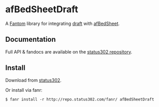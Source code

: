 # afBedSheetDraft

A [Fantom](http://fantom.org/) library for integrating [draft](https://bitbucket.org/afrankvt/draft/) with
[afBedSheet](http://repo.status302.com/doc/afBedSheet/#overview).



## Documentation

Full API & fandocs are available on the [status302 repository](http://repo.status302.com/doc/afBedSheetDraft/#overview).



## Install

Download from [status302](http://repo.status302.com/browse/afBedSheetDraft).

Or install via fanr:

    $ fanr install -r http://repo.status302.com/fanr/ afBedSheetDraft
